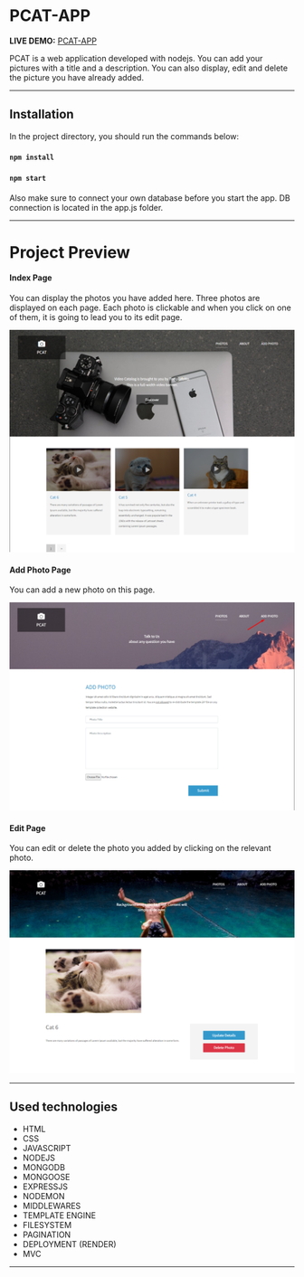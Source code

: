# PCAT-APP

**LIVE DEMO:** [PCAT-APP](https://pcat-app-pg5m.onrender.com/)

PCAT is a web application developed with nodejs. You can add your pictures with a title and a description. You can also display, edit and delete the picture you have already added.

---

## Installation

In the project directory, you should run the commands below:

#### `npm install`

#### `npm start`

Also make sure to connect your own database before you start the app. DB connection is located in the app.js folder.

---

# Project Preview

#### Index Page

You can display the photos you have added here. Three photos are displayed on each page. Each photo is clickable and when you click on one of them, it is going to lead you to its edit page.

![Index Page](readmeimgs/indexPage.png)

#### Add Photo Page

You can add a new photo on this page.

![Add Photo Page](readmeimgs/addPhotoPage.png)

#### Edit Page

You can edit or delete the photo you added by clicking on the relevant photo.

![Edit Page](readmeimgs/editPage.png)

---

## Used technologies

- HTML
- CSS
- JAVASCRIPT
- NODEJS
- MONGODB
- MONGOOSE
- EXPRESSJS
- NODEMON
- MIDDLEWARES
- TEMPLATE ENGINE
- FILESYSTEM
- PAGINATION
- DEPLOYMENT (RENDER)
- MVC

---
